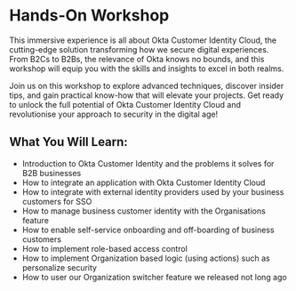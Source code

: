 


# Hands-On Workshop

 This immersive experience is all about Okta Customer Identity Cloud, the cutting-edge solution transforming how we secure digital experiences. From B2Cs to B2Bs, the relevance of Okta knows no bounds, and this workshop will equip you with the skills and insights to excel in both realms.

 
Join us on this workshop to explore advanced techniques, discover insider tips, and gain practical know-how that will elevate your projects. Get ready to unlock the full potential of Okta Customer Identity Cloud and revolutionise your approach to security in the digital age!


## What You Will Learn: 

- Introduction to Okta Customer Identity and the problems it solves for B2B businesses
- How to integrate an application with Okta Customer Identity Cloud 
- How to integrate with external identity providers used by your business customers for SSO
- How to manage business customer identity with the Organisations feature
- How to enable self-service onboarding and off-boarding of business customers
- How to implement role-based access control
- How to implement Organization based logic (using actions) such as personalize security
- How to user our Organization switcher feature we released not long ago

